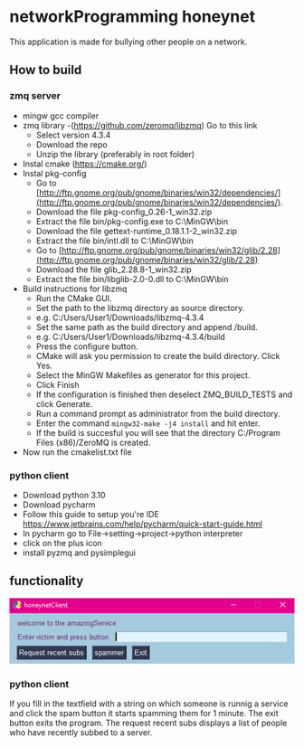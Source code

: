 # networkProgramming honeynet
This application is made for bullying other people on a network. 

## How to build
### zmq server 
- mingw gcc compiler 
- zmq library 
    -(https://github.com/zeromq/libzmq) Go to this link 
    - Select version 4.3.4
    - Download the repo 
    - Unzip the library (preferably in root folder)
- Instal cmake (https://cmake.org/)
- Instal pkg-config
    - Go to [http://ftp.gnome.org/pub/gnome/binaries/win32/dependencies/](http://ftp.gnome.org/pub/gnome/binaries/win32/dependencies/).
    - Download the file pkg-config_0.26-1_win32.zip
    - Extract the file bin/pkg-config.exe to C:\MinGW\bin
    - Download the file gettext-runtime_0.18.1.1-2_win32.zip
    - Extract the file bin/intl.dll to C:\MinGW\bin
    - Go to [http://ftp.gnome.org/pub/gnome/binaries/win32/glib/2.28](http://ftp.gnome.org/pub/gnome/binaries/win32/glib/2.28)
    - Download the file glib_2.28.8-1_win32.zip
    - Extract the file bin/libglib-2.0-0.dll to C:\MinGW\bin
 - Build instructions for libzmq 
    - Run the CMake GUI.
    - Set the path to the libzmq directory as source directory.
    * e.g. C:/Users/User1/Downloads/libzmq-4.3.4
    - Set the same path as the build directory and append /build.
    * e.g. C:/Users/User1/Downloads/libzmq-4.3.4/build
    - Press the configure button.
    - CMake will ask you permission to create the build directory. Click Yes.
    - Select the MinGW Makefiles as generator for this project.
    - Click Finish
    - If the configuration is finished then deselect ZMQ_BUILD_TESTS and click Generate.
    - Run a command prompt as administrator from the build directory.
    - Enter the command `mingw32-make -j4 install` and hit enter.
    - If the build is succesful you will see that the directory C:/Program Files (x86)/ZeroMQ is created.
- Now run the cmakelist.txt file 

### python client
- Download python 3.10
- Download pycharm 
- Follow this guide to setup you're IDE https://www.jetbrains.com/help/pycharm/quick-start-guide.html
- In pycharm go to File->setting->project->python interpreter
- click on the plus icon 
- install pyzmq and pysimplegui


## functionality
![](pythonGUI.PNG)
### python client
If you fill in the textfield with a string on which someone is runnig a service and click the spam button it starts spamming them for 1 minute. The exit button exits the program. The request recent subs displays a list of people who have recently subbed to a server. 
